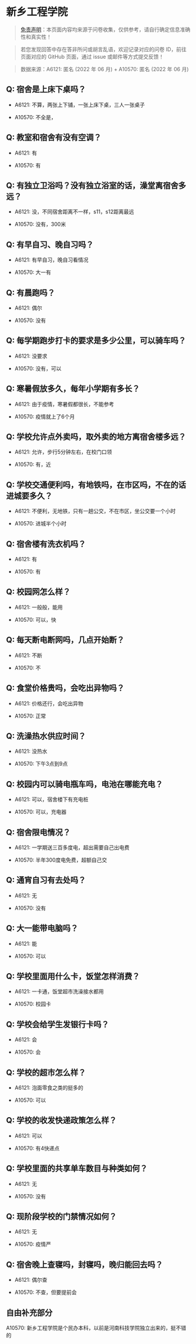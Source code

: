 # 新乡工程学院

> [免责声明](https://colleges.chat/#_3)：本页面内容均来源于问卷收集，仅供参考，请自行确定信息准确性和真实性！

> 若您发现回答中存在答非所问或胡言乱语，欢迎记录对应的问卷 ID，前往页面对应的 GitHub 页面，通过 issue 或邮件等方式提交反馈！

> 数据来源：A6121: 匿名 (2022 年 06 月) + A10570: 匿名 (2022 年 06 月)

## Q: 宿舍是上床下桌吗？

- A6121: 不算，两张上下铺，一张上床下桌，三人一张桌子

- A10570: 不全是，

## Q: 教室和宿舍有没有空调？

- A6121: 有

- A10570: 有

## Q: 有独立卫浴吗？没有独立浴室的话，澡堂离宿舍多远？

- A6121: 没，不同宿舍距离不一样，s11，s12距离最远

- A10570: 没有，300米

## Q: 有早自习、晚自习吗？

- A6121: 有早自习，晚自习看情况

- A10570: 大一有

## Q: 有晨跑吗？

- A6121: 偶尔

- A10570: 没有

## Q: 每学期跑步打卡的要求是多少公里，可以骑车吗？

- A6121: 没要求

- A10570: 没有，可以

## Q: 寒暑假放多久，每年小学期有多长？

- A6121: 由于疫情，寒暑假都很长，不能参考

- A10570: 疫情就上了6个月

## Q: 学校允许点外卖吗，取外卖的地方离宿舍楼多远？

- A6121: 允许，步行5分钟左右，在校门口领

- A10570: 有，近

## Q: 学校交通便利吗，有地铁吗，在市区吗，不在的话进城要多久？

- A6121: 不便利，无地铁，只有一趟公交，不在市区，坐公交要一个小时

- A10570: 进城半个小时

## Q: 宿舍楼有洗衣机吗？

- A6121: 有

- A10570: 有

## Q: 校园网怎么样？

- A6121: 一般般，能用

- A10570: 可以，快

## Q: 每天断电断网吗，几点开始断？

- A6121: 不断

- A10570: 不

## Q: 食堂价格贵吗，会吃出异物吗？

- A6121: 价格还行，会吃出异物

- A10570: 正常

## Q: 洗澡热水供应时间？

- A6121: 没热水

- A10570: 下午3点到9点

## Q: 校园内可以骑电瓶车吗，电池在哪能充电？

- A6121: 可以，宿舍楼下有充电桩

- A10570: 可以，充电器

## Q: 宿舍限电情况？

- A6121: 一学期送三百多度电，超出需要自己出电费

- A10570: 半年300度电免费，超额自己交

## Q: 通宵自习有去处吗？

- A6121: 无

- A10570: 没有

## Q: 大一能带电脑吗？

- A6121: 能

- A10570: 可以

## Q: 学校里面用什么卡，饭堂怎样消费？

- A6121: 一卡通，饭堂超市洗澡接水都用

- A10570: 校园卡

## Q: 学校会给学生发银行卡吗？

- A6121: 会

- A10570: 会

## Q: 学校的超市怎么样？

- A6121: 泡面零食之类的挺多的

- A10570: 可以

## Q: 学校的收发快递政策怎么样？

- A6121: 可以

- A10570: 有4快递点

## Q: 学校里面的共享单车数目与种类如何？

- A6121: 无

- A10570: 没有

## Q: 现阶段学校的门禁情况如何？

- A6121: 无

- A10570: 疫情严

## Q: 宿舍晚上查寝吗，封寝吗，晚归能回去吗？

- A6121: 偶尔查

- A10570: 不查，但要提前会

## 自由补充部分

A10570: 新乡工程学院是个民办本科，以前是河南科技学院独立出来的，挺不错的